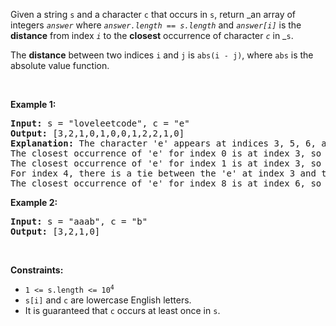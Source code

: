Given a string `` s `` and a character `` c `` that occurs in `` s ``, return _an array of integers _`` answer ``_ where _`` answer.length == s.length ``_ and _`` answer[i] ``_ is the __distance__ from index _`` i ``_ to the __closest__ occurrence of character _`` c ``_ in _`` s ``.

The __distance__ between two indices `` i `` and `` j `` is `` abs(i - j) ``, where `` abs `` is the absolute value function.

&nbsp;

__Example 1:__

<pre>
<strong>Input:</strong> s = "loveleetcode", c = "e"
<strong>Output:</strong> [3,2,1,0,1,0,0,1,2,2,1,0]
<strong>Explanation:</strong> The character 'e' appears at indices 3, 5, 6, and 11 (0-indexed).
The closest occurrence of 'e' for index 0 is at index 3, so the distance is abs(0 - 3) = 3.
The closest occurrence of 'e' for index 1 is at index 3, so the distance is abs(1 - 3) = 3.
For index 4, there is a tie between the 'e' at index 3 and the 'e' at index 5, but the distance is still the same: abs(4 - 3) == abs(4 - 5) = 1.
The closest occurrence of 'e' for index 8 is at index 6, so the distance is abs(8 - 6) = 2.
</pre>

__Example 2:__

<pre>
<strong>Input:</strong> s = "aaab", c = "b"
<strong>Output:</strong> [3,2,1,0]
</pre>

&nbsp;

__Constraints:__

*   <code>1 &lt;= s.length &lt;= 10<sup>4</sup></code>
*   `` s[i] `` and `` c `` are lowercase English letters.
*   It is guaranteed that `` c `` occurs at least once in `` s ``.